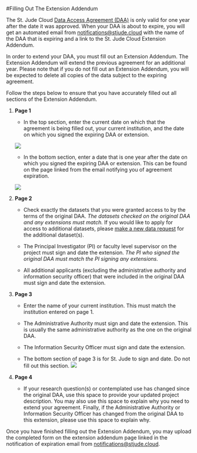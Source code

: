 #Filling Out The Extension Addendum

The St. Jude Cloud [Data Access Agreement (DAA)](../../glossary.md#data-access-agreement) is only valid for one year after the date it was approved. When your DAA is about to expire, you will get an automated email from notifications@stjude.cloud with the name of the DAA that is expiring and a link to the St. Jude Cloud Extension Addendum.

In order to extend your DAA, you must fill out an Extension Addendum. The Extension Addendum will extend the previous agreement for an additional year. Please note that if you do not fill out an Extension Addendum, you will be expected to delete all copies of the data subject to the expiring agreement.

Follow the steps below to ensure that you have accurately filled out all sections of the Extension Addendum.

1. **Page 1**
    * In the top section, enter the current date on which that the agreement is being filled out, your current institution, and the date on which you signed the expiring DAA or extension.

    ![](../../images/guides/forms/ea-1.png)

    * In the bottom section, enter a date that is one year after the date on which you signed the expiring DAA or extension. This can be found on the page linked from the email notifying you of agreement expiration.

     ![](../../images/guides/forms/ea-2.png)


2. **Page 2**
    * Check exactly the datasets that you were granted access to by the terms of the original DAA. *The datasets checked on the original DAA and any extensions must match.* If you would like to apply for access to additional datasets, please [make a new data request](../../guides/data/data-request) for the additional dataset(s).

    * The Principal Investigator (PI) or faculty level supervisor on the project must sign and date the extension. *The PI who signed the original DAA must match the PI signing any extensions.*

    * All additional applicants (excluding the administrative authority and information security officer) that were included in the original DAA must sign and date the extension.

3. **Page 3**
    * Enter the name of your current institution. This must match the institution entered on page 1.

    * The Administrative Authority must sign and date the extension. This is usually the same administrative authority as the one on the original DAA.

    * The Information Security Officer must sign and date the extension.

    * The bottom section of page 3 is for St. Jude to sign and date. Do not fill out this section.
         ![](../../images/guides/forms/ea-3.png)

4. **Page 4**

    * If your research question(s) or contemplated use has changed since the original DAA, use this space to provide your updated project description. You may also use this space to explain why you need to extend your agreement. Finally, if the Administrative Authority or Information Security Officer has changed from the original DAA to this extension, please use this space to explain why.

Once you have finished filling out the Extension Addendum, you may upload the completed form on the extension addendum page linked in the notification of expiration email from notifications@stjude.cloud.